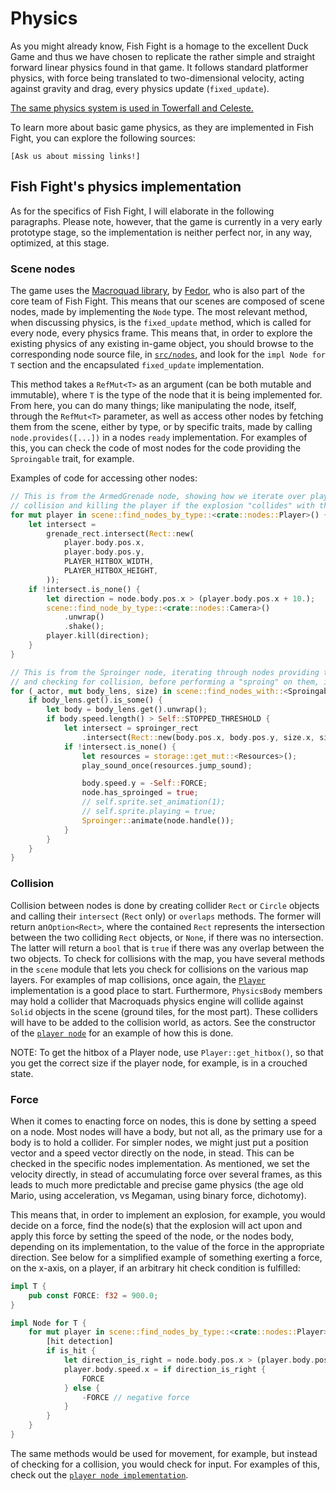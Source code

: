 # Physics

As you might already know, Fish Fight is a homage to the excellent Duck Game and thus we have chosen to replicate the rather simple and straight forward linear physics found in that game. It follows standard platformer physics, with force being translated to two-dimensional velocity, acting against gravity and drag, every physics update (`fixed_update`).

[The same physics system is used in Towerfall and Celeste.](https://maddythorson.medium.com/celeste-and-towerfall-physics-d24bd2ae0fc5)

To learn more about basic game physics, as they are implemented in Fish Fight, you can explore the following sources:  

`[Ask us about missing links!]`

## Fish Fight's physics implementation

As for the specifics of Fish Fight, I will elaborate in the following paragraphs. Please note, however, that the game is currently in a very early prototype stage, so the implementation is neither perfect nor, in any way, optimized, at this stage.

### Scene nodes

The game uses the [Macroquad library](https://github.com/not-fl3/macroquad), by [Fedor](https://github.com/not-fl3), who is also part of the core team of Fish Fight. This means that our scenes are composed of scene nodes, made by implementing the `Node` type. The most relevant method, when discussing physics, is the `fixed_update` method, which is called for every node, every physics frame. This means that, in order to explore the existing physics of any existing in-game object, you should browse to the corresponding node source file, in [`src/nodes`](https://github.com/fishfight/fish2/tree/master/src/nodes), and look for the `impl Node for T` section and the encapsulated `fixed_update` implementation.  

This method takes a `RefMut<T>` as an argument (can be both mutable and immutable), where `T` is the type of the node that it is being implemented for. From here, you can do many things; like manipulating the node, itself, through the `RefMut<T>` parameter, as well as access other nodes by fetching them from the scene, either by type, or by specific traits, made by calling `node.provides([...])` in a nodes `ready` implementation. For examples of this, you can check the code of most nodes for the code providing the `Sproingable` trait, for example.

Examples of code for accessing other nodes:

```rust
// This is from the ArmedGrenade node, showing how we iterate over players, checking for
// collision and killing the player if the explosion "collides" with the player
for mut player in scene::find_nodes_by_type::<crate::nodes::Player>() {
    let intersect =
        grenade_rect.intersect(Rect::new(
            player.body.pos.x,
            player.body.pos.y,
            PLAYER_HITBOX_WIDTH,
            PLAYER_HITBOX_HEIGHT,
        ));
    if !intersect.is_none() {
        let direction = node.body.pos.x > (player.body.pos.x + 10.);
        scene::find_node_by_type::<crate::nodes::Camera>()
            .unwrap()
            .shake();
        player.kill(direction);
    }
}
```

```rust
// This is from the Sproinger node, iterating through nodes providing the Sproingable trait
// and checking for collision, before performing a "sproing" on them, if they overlap
for (_actor, mut body_lens, size) in scene::find_nodes_with::<Sproingable>() {
    if body_lens.get().is_some() {
        let body = body_lens.get().unwrap();
        if body.speed.length() > Self::STOPPED_THRESHOLD {
            let intersect = sproinger_rect
                .intersect(Rect::new(body.pos.x, body.pos.y, size.x, size.y));
            if !intersect.is_none() {
                let resources = storage::get_mut::<Resources>();
                play_sound_once(resources.jump_sound);

                body.speed.y = -Self::FORCE;
                node.has_sproinged = true;
                // self.sprite.set_animation(1);
                // self.sprite.playing = true;
                Sproinger::animate(node.handle());
            }
        }
    }
}
```

### Collision

Collision between nodes is done by creating collider `Rect` or `Circle` objects and calling their `intersect` (`Rect` only) or `overlaps` methods. The former will return an`Option<Rect>`, where the contained `Rect` represents the intersection between the two colliding `Rect` objects, or `None`, if there was no intersection. The latter will return a `bool` that is `true` if there was any overlap between the two objects. To check for collisions with the map, you have several methods in the `scene` module that lets you check for collisions on the various map layers. For examples of map collisions, once again, the [`Player`](https://github.com/fishfight/fish2/tree/master/src/nodes/player.rs) implementation is a good place to start. Furthermore, `PhysicsBody` members may hold a collider that Macroquads physics engine will collide against `Solid` objects in the scene (ground tiles, for the most part). These colliders will have to be added to the collision world, as actors. See the constructor of the [`player node`](https://github.com/fishfight/fish2/tree/master/src/nodes/player.rs) for an example of how this is done.

NOTE: To get the hitbox of a Player node, use `Player::get_hitbox()`, so that you get the correct size if the player node, for example, is in a crouched state.

### Force

When it comes to enacting force on nodes, this is done by setting a speed on a node. Most nodes will have a body, but not all, as the primary use for a body is to hold a collider. For simpler nodes, we might just put a position vector and a speed vector directly on the node, in stead. This can be checked in the specific nodes implementation. As mentioned, we set the velocity directly, in stead of accumulating force over several frames, as this leads to much more predictable and precise game physics (the age old Mario, using acceleration, vs Megaman, using binary force, dichotomy).  

This means that, in order to implement an explosion, for example, you would decide on a force, find the node(s) that the explosion will act upon and apply this force by setting the speed of the node, or the nodes body, depending on its implementation, to the value of the force in the appropriate direction. See below for a simplified example of something exerting a force, on the x-axis, on a player, if an arbitrary hit check condition is fulfilled:

```rust
impl T {
    pub const FORCE: f32 = 900.0;
}

impl Node for T {
    for mut player in scene::find_nodes_by_type::<crate::nodes::Player>() {
        [hit detection]
        if is_hit {
            let direction_is_right = node.body.pos.x > (player.body.pos.x + 10.);
            player.body.speed.x = if direction_is_right {
                FORCE
            } else {
                -FORCE // negative force
            }
        }
    }
}
```

The same methods would be used for movement, for example, but instead of checking for a collision, you would check for input. For examples of this, check out the [`player node implementation`](https://github.com/fishfight/fish2/tree/master/src/nodes/player.rs).
